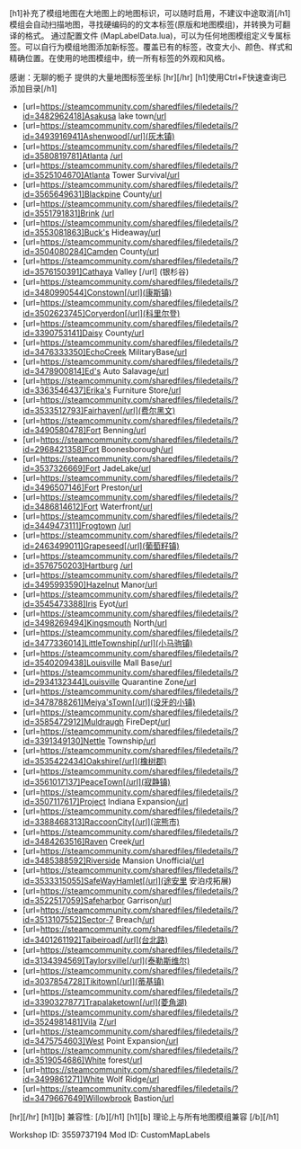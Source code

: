 [h1]补充了模组地图在大地图上的地图标识，可以随时启用，不建议中途取消[/h1]
模组会自动扫描地图，寻找硬编码的的文本标签(原版和地图模组)，并转换为可翻译的格式。
通过配置文件 (MapLabelData.lua)，可以为任何地图模组定义专属标签。可以自行为模组地图添加新标签。覆盖已有的标签，改变大小、颜色、样式和精确位置。在使用的地图模组中，统一所有标签的外观和风格。

感谢：无聊的栀子 提供的大量地图标签坐标
[hr][/hr]
[h1]使用Ctrl+F快速查询已添加目录[/h1]
- [url=https://steamcommunity.com/sharedfiles/filedetails/?id=3482962418]Asakusa lake town[/url](浅草湖镇)
- [url=https://steamcommunity.com/sharedfiles/filedetails/?id=3493916941]Ashenwood[/url](灰木镇)
- [url=https://steamcommunity.com/sharedfiles/filedetails/?id=3580819781]Atlanta [/url](亚特兰大)
- [url=https://steamcommunity.com/sharedfiles/filedetails/?id=3525104670]Atlanta Tower Survival[/url](亚特兰大，大厦生存)
- [url=https://steamcommunity.com/sharedfiles/filedetails/?id=3565649631]Blackpine County[/url](黑松县)
- [url=https://steamcommunity.com/sharedfiles/filedetails/?id=3551791831]Brink [/url](布林克镇)
- [url=https://steamcommunity.com/sharedfiles/filedetails/?id=3553081863]Buck's Hideaway[/url](巴克的藏身处)
- [url=https://steamcommunity.com/sharedfiles/filedetails/?id=3504080284]Camden County[/url](康登县)
- [url=https://steamcommunity.com/sharedfiles/filedetails/?id=3576150391]Cathaya Valley [/url] (银杉谷)
- [url=https://steamcommunity.com/sharedfiles/filedetails/?id=3480990544]Constown[/url](康斯镇)
- [url=https://steamcommunity.com/sharedfiles/filedetails/?id=3502623745]Coryerdon[/url](科里尔登)
- [url=https://steamcommunity.com/sharedfiles/filedetails/?id=3390753141]Daisy County[/url](雏菊镇)
- [url=https://steamcommunity.com/sharedfiles/filedetails/?id=3476333350]EchoCreek MilitaryBase[/url](回音河军事基地)
- [url=https://steamcommunity.com/sharedfiles/filedetails/?id=3478900814]Ed's Auto Salavage[/url](艾德的汽修厂)
- [url=https://steamcommunity.com/sharedfiles/filedetails/?id=3363546437]Erika's Furniture Store[/url](艾丽卡家具店)
- [url=https://steamcommunity.com/sharedfiles/filedetails/?id=3533512793]Fairhaven[/url](费尔黑文)
- [url=https://steamcommunity.com/sharedfiles/filedetails/?id=3490580478]Fort Benning[/url](本宁堡)
- [url=https://steamcommunity.com/sharedfiles/filedetails/?id=2968421358]Fort Boonesborough[/url](波恩斯伯勒堡)
- [url=https://steamcommunity.com/sharedfiles/filedetails/?id=3537326669]Fort JadeLake[/url](翡翠湖堡)
- [url=https://steamcommunity.com/sharedfiles/filedetails/?id=3496507146]Fort Preston[/url](普雷斯顿堡)
- [url=https://steamcommunity.com/sharedfiles/filedetails/?id=3486814612]Fort Waterfront[/url](滨水基地)
- [url=https://steamcommunity.com/sharedfiles/filedetails/?id=3449473111]Frogtown [/url](青蛙镇)
- [url=https://steamcommunity.com/sharedfiles/filedetails/?id=2463499011]Grapeseed[/url](葡萄籽镇)
- [url=https://steamcommunity.com/sharedfiles/filedetails/?id=3576750203]Hartburg [/url](哈特堡)
- [url=https://steamcommunity.com/sharedfiles/filedetails/?id=3495993590]Hazelnut Manor[/url](榛果庄园 )
- [url=https://steamcommunity.com/sharedfiles/filedetails/?id=3545473388]Iris Eyot[/url](艾瑞斯岛)
- [url=https://steamcommunity.com/sharedfiles/filedetails/?id=3498269494]Kingsmouth North[/url](王口岛)
- [url=https://steamcommunity.com/sharedfiles/filedetails/?id=3477336014]LittleTownship[/url](小马驹镇)
- [url=https://steamcommunity.com/sharedfiles/filedetails/?id=3540209438]Louisville Mall Base[/url](路易维尔商场基地)
- [url=https://steamcommunity.com/sharedfiles/filedetails/?id=2934132344]Louisville Quarantine Zone[/url](路易斯维尔隔离区)
- [url=https://steamcommunity.com/sharedfiles/filedetails/?id=3478788261]Meiya'sTown[/url](没牙的小镇)
- [url=https://steamcommunity.com/sharedfiles/filedetails/?id=3585472912]Muldraugh FireDept[/url](马尔德劳消防局)
- [url=https://steamcommunity.com/sharedfiles/filedetails/?id=3391349130]Nettle Township[/url](荨麻镇)
- [url=https://steamcommunity.com/sharedfiles/filedetails/?id=3535422434]Oakshire[/url](橡树郡)
- [url=https://steamcommunity.com/sharedfiles/filedetails/?id=3561017137]PeaceTown[/url](寂静镇)
- [url=https://steamcommunity.com/sharedfiles/filedetails/?id=3507117617]Project Indiana Expansion[/url](印第安纳州扩建计划)
- [url=https://steamcommunity.com/sharedfiles/filedetails/?id=3388468313]RaccoonCity[/url](浣熊市)
- [url=https://steamcommunity.com/sharedfiles/filedetails/?id=3484263516]Raven Creek[/url](渡鸦港)
- [url=https://steamcommunity.com/sharedfiles/filedetails/?id=3485388592]Riverside Mansion Unofficial[/url](河畔豪宅)
- [url=https://steamcommunity.com/sharedfiles/filedetails/?id=3533315055]SafeWayHamlet[/url](途安里 安泊戍拓展)
- [url=https://steamcommunity.com/sharedfiles/filedetails/?id=3522517059]Safeharbor Garrison[/url](安泊戍镇)
- [url=https://steamcommunity.com/sharedfiles/filedetails/?id=3513107552]Sector-7 Breach[/url](7号沦陷区)
- [url=https://steamcommunity.com/sharedfiles/filedetails/?id=3401261192]Taibeiroad[/url](台北路)
- [url=https://steamcommunity.com/sharedfiles/filedetails/?id=3134394569]Taylorsville[/url](泰勒斯维尔)
- [url=https://steamcommunity.com/sharedfiles/filedetails/?id=3037854728]Tikitown[/url](蒂基镇)
- [url=https://steamcommunity.com/sharedfiles/filedetails/?id=3390327877]Trapalaketown[/url](菱角湖)
- [url=https://steamcommunity.com/sharedfiles/filedetails/?id=3524981481]Vila Z[/url](维拉-Z)
- [url=https://steamcommunity.com/sharedfiles/filedetails/?id=3475754603]West Point Expansion[/url](西点镇拓展)
- [url=https://steamcommunity.com/sharedfiles/filedetails/?id=3519054686]White forest[/url](白森林)
- [url=https://steamcommunity.com/sharedfiles/filedetails/?id=3499861271]White Wolf Ridge[/url](白狼岭)
- [url=https://steamcommunity.com/sharedfiles/filedetails/?id=3479667649]Willowbrook Bastion[/url](柳溪镇)


[hr][/hr]
[h1][b] 兼容性: [/b][/h1]
[h1][b] 理论上与所有地图模组兼容 [/b][/h1]

Workshop ID: 3559737194
Mod ID: CustomMapLabels